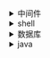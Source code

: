<details>
    <summary>中间件</summary>
</details>
<details>
    <summary>shell</summary>
</details>
<details>
    <summary>数据库</summary>
</details>
<details>
    <summary>java</summary>
</details>
